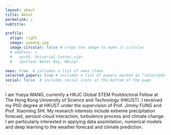 ```yaml
---
layout: about
title: About
permalink: /
subtitle: 

profile:
  align: right
  image: yywang.jpg
  image_circular: false # crops the image to make it circular
  # address: >
  #   <p>45, Universal Center,</p>
  #   <p>Clear Water Bay, HK</p>

news: true  # includes a list of news items
selected_papers: true # includes a list of papers marked as "selected={true}"
social: false  # includes social icons at the bottom of the page
---
```


I am Yueya WANG, currently a HKJC Global STEM Postdoctoral Fellow at The Hong Kong University of Science and Technology (HKUST). I received my PhD degree at HKUST under the supervision of Prof. Jimmy FUNG and Prof. Xiaoming SHI.  My research interests include extreme precipitation forecast, aerosol-cloud interaction, turbulence process and climate change. I am particularly interested in applying data assimilation, numerical models and deep learning to the weather forecast and climate prediction.


[//]: # (Put your address / P.O. box / other info right below your picture. You can also disable any these elements by editing `profile` property of the YAML header of your `_pages/about.md`. Edit `_bibliography/papers.bib` and Jekyll will render your [publications page]&#40;/al-folio/publications/&#41; automatically.)

[//]: # (Link to your social media connections, too. This theme is set up to use [Font Awesome icons]&#40;http://fortawesome.github.io/Font-Awesome/&#41; and [Academicons]&#40;https://jpswalsh.github.io/academicons/&#41;, like the ones below. Add your Facebook, Twitter, LinkedIn, Google Scholar, or just disable all of them.)
